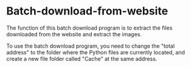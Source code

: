 # Batch-download-from-website
The function of this batch download program is to extract the files downloaded from the website and extract the images. 

To use the batch download program, you need to change the "total address" to the folder where the Python files are currently located, and create a new file folder called "Cache" at the same address.
